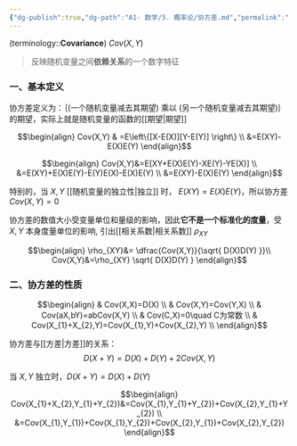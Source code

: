 ```yaml
---
{"dg-publish":true,"dg-path":"A1- 数学/5. 概率论/协方差.md","permalink":"/A1- 数学/5. 概率论/协方差/","dgPassFrontmatter":true,"noteIcon":"","created":"2024-05-21T15:20:28.000+08:00","updated":"2025-07-06T22:31:40.451+08:00"}
---
```


(terminology::**Covariance**)   $Cov(X,Y)$
> 反映随机变量之间**依赖关系**的一个数字特征

### 一、基本定义
协方差定义为：｛(一个随机变量减去其期望) 乘以 (另一个随机变量减去其期望)｝ 的期望，实际上就是随机变量的函数的[[期望\|期望]]

$$\begin{align}
Cov(X,Y) & =E\left\{[X-E(X)][Y-E(Y)] \right\} \\
&=E(XY)-E(X)E(Y)
\end{align}$$

$$\begin{align}
Cov(X,Y)&=E[XY+E(X)E(Y)-XE(Y)-YE(X)] \\
&=E(XY)+E(X)E(Y)-E(Y)E(X)-E(X)E(Y) \\
&=E(XY)-E(X)E(Y)
\end{align}$$


特别的，当 $X,Y$ [[随机变量的独立性\|独立]] 时， $E(XY)=E(X)E(Y)$，所以协方差   $Cov(X,Y)=0$

协方差的数值大小受变量单位和量级的影响，因此**它不是一个标准化的度量**，受 $X,Y$ 本身度量单位的影响, 引出[[相关系数\|相关系数]]  $\rho_{XY}$

$$\begin{align}
 \rho_{XY}&= \dfrac{Cov(X,Y)}{\sqrt{ D(X)D(Y) }}\\
Cov(X,Y)&=\rho_{XY} \sqrt{ D(X)D(Y) }
\end{align}$$

### 二、协方差的性质

$$\begin{align}
 & Cov(X,X)=D(X)  \\
& Cov(X,Y)=Cov(Y,X) \\
 & Cov(aX,bY)=abCov(X,Y) \\
 & Cov(C,X)=0\quad C为常数 \\
 & Cov(X_{1}+X_{2},Y)=Cov(X_{1},Y)+Cov(X_{2},Y) \\
\end{align}$$

协方差与[[方差\|方差]]的关系：
$$
D(X+Y)=D(X)+D(Y)+2Cov(X,Y)
$$


当 $X,Y$ 独立时，$D(X+Y)=D(X)+D(Y)$

$$\begin{align}
Cov(X_{1}+X_{2},Y_{1}+Y_{2})&=Cov(X_{1},Y_{1}+Y_{2})+Cov(X_{2},Y_{1}+Y_{2}) \\
&=Cov(X_{1},Y_{1})+Cov(X_{1},Y_{2})+Cov(X_{2},Y_{1})+Cov(X_{2},Y_{2})
\end{align}$$

